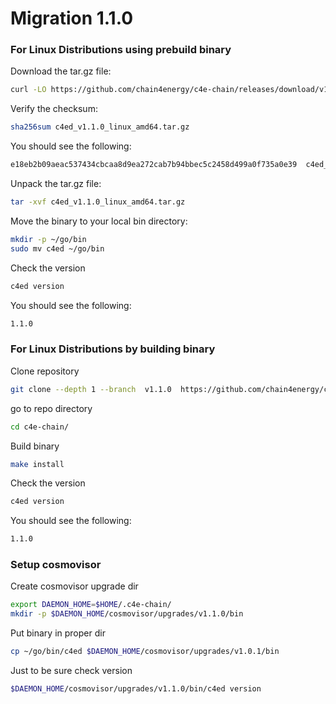 <!--
order: 11
-->

# Migration 1.1.0
### For Linux Distributions using prebuild binary

Download the tar.gz file:

```bash
curl -LO https://github.com/chain4energy/c4e-chain/releases/download/v1.1.0/c4ed_v1.1.0_linux_amd64.tar.gz
```

Verify the checksum:

```bash
sha256sum c4ed_v1.1.0_linux_amd64.tar.gz
```

You should see the following:

```bash
e18eb2b09aeac537434cbcaa8d9ea272cab7b94bbec5c2458d499a0f735a0e39  c4ed_v1.1.0_linux_amd64.tar.gz
```

Unpack the tar.gz file:

```bash
tar -xvf c4ed_v1.1.0_linux_amd64.tar.gz
```

Move the binary to your local bin directory:

```bash
mkdir -p ~/go/bin
sudo mv c4ed ~/go/bin
```

Check the version
```bash
c4ed version
```

You should see the following:
```bash
1.1.0
```


### For Linux Distributions by building binary
Clone repository
```bash
git clone --depth 1 --branch  v1.1.0  https://github.com/chain4energy/c4e-chain.git
```
go to repo directory
```bash
cd c4e-chain/
```

Build binary
```bash
make install
```

Check the version
```bash
c4ed version
```

You should see the following:
```bash
1.1.0
```


### Setup cosmovisor

Create cosmovisor upgrade dir 
```bash
export DAEMON_HOME=$HOME/.c4e-chain/
mkdir -p $DAEMON_HOME/cosmovisor/upgrades/v1.1.0/bin
```

Put binary in proper dir
```bash
cp ~/go/bin/c4ed $DAEMON_HOME/cosmovisor/upgrades/v1.0.1/bin
```

Just to be sure check version
```bash
$DAEMON_HOME/cosmovisor/upgrades/v1.1.0/bin/c4ed version
```
